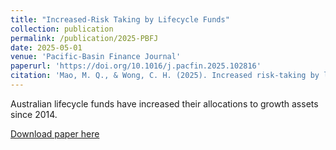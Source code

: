 ```yaml
---
title: "Increased-Risk Taking by Lifecycle Funds"
collection: publication
permalink: /publication/2025-PBFJ
date: 2025-05-01
venue: 'Pacific-Basin Finance Journal'
paperurl: 'https://doi.org/10.1016/j.pacfin.2025.102816'
citation: 'Mao, M. Q., & Wong, C. H. (2025). Increased risk-taking by lifecycle funds. Pacific-Basin Finance Journal, 102816.'
---
```


Australian lifecycle funds have increased their allocations to growth assets since 2014.

[Download paper here](https://doi.org/10.1016/j.pacfin.2025.102816)
